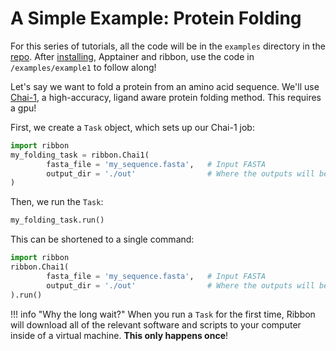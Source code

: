 
# A Simple Example: Protein Folding

For this series of tutorials, all the code will be in the `examples` directory in the [repo](https://github.com/degrado-lab/Ribbon). After [installing](installation.md), Apptainer and ribbon, use the code in `/examples/example1` to follow along!

Let's say we want to fold a protein from an amino acid sequence. We'll use [Chai-1](https://github.com/chaidiscovery/chai-lab), a high-accuracy, ligand aware protein folding method. This requires a gpu!

First, we create a `Task` object, which sets up our Chai-1 job:

```python
import ribbon
my_folding_task = ribbon.Chai1(
        fasta_file = 'my_sequence.fasta',   # Input FASTA
        output_dir = './out'                # Where the outputs will be stored
)
```

Then, we run the `Task`:
```python
my_folding_task.run()
```

This can be shortened to a single command:
```python
import ribbon
ribbon.Chai1(
        fasta_file = 'my_sequence.fasta',   # Input FASTA
        output_dir = './out'                # Where the outputs will be stored
).run()
```

!!! info "Why the long wait?"
    When you run a `Task` for the first time, Ribbon will download all of the relevant software and scripts to your computer inside of a virtual machine. __This only happens once__!


